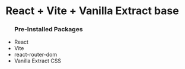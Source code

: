 # React + Vite + Vanilla Extract base

<ul> <h3>Pre-Installed Packages</h3>
    <li>React</li>
    <li>Vite</li>
    <li>react-router-dom</li>
    <li>Vanilla Extract CSS</li>
</ul>